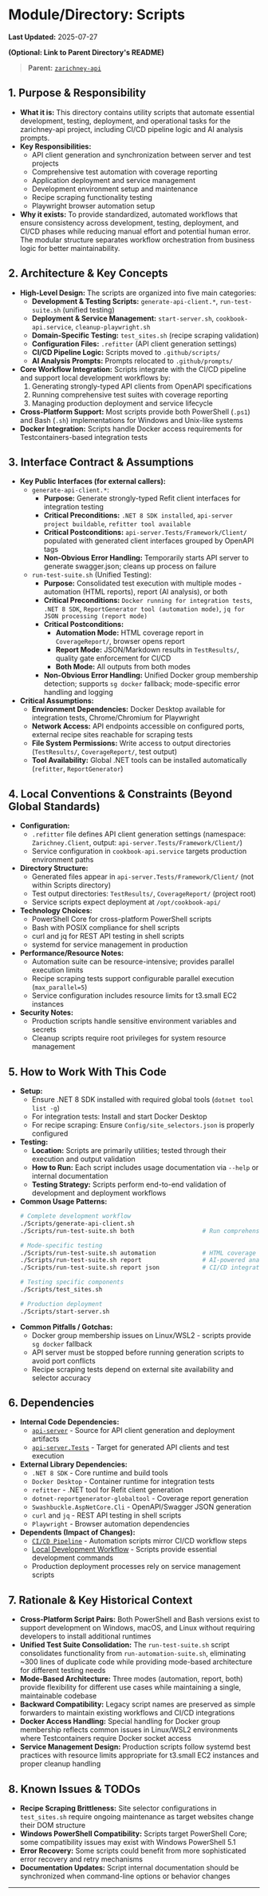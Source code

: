 # Module/Directory: Scripts

**Last Updated:** 2025-07-27

**(Optional: Link to Parent Directory's README)**
> **Parent:** [`zarichney-api`](../README.md)

## 1. Purpose & Responsibility

* **What it is:** This directory contains utility scripts that automate essential development, testing, deployment, and operational tasks for the zarichney-api project, including CI/CD pipeline logic and AI analysis prompts.
* **Key Responsibilities:** 
    * API client generation and synchronization between server and test projects
    * Comprehensive test automation with coverage reporting
    * Application deployment and service management
    * Development environment setup and maintenance
    * Recipe scraping functionality testing
    * Playwright browser automation setup
* **Why it exists:** To provide standardized, automated workflows that ensure consistency across development, testing, deployment, and CI/CD phases while reducing manual effort and potential human error. The modular structure separates workflow orchestration from business logic for better maintainability.

## 2. Architecture & Key Concepts

* **High-Level Design:** The scripts are organized into five main categories:
    * **Development & Testing Scripts:** `generate-api-client.*`, `run-test-suite.sh` (unified testing)
    * **Deployment & Service Management:** `start-server.sh`, `cookbook-api.service`, `cleanup-playwright.sh`
    * **Domain-Specific Testing:** `test_sites.sh` (recipe scraping validation)
    * **Configuration Files:** `.refitter` (API client generation settings)
    * **CI/CD Pipeline Logic:** Scripts moved to `.github/scripts/`
    * **AI Analysis Prompts:** Prompts relocated to `.github/prompts/`
* **Core Workflow Integration:** Scripts integrate with the CI/CD pipeline and support local development workflows by:
    1. Generating strongly-typed API clients from OpenAPI specifications
    2. Running comprehensive test suites with coverage reporting
    3. Managing production deployment and service lifecycle
* **Cross-Platform Support:** Most scripts provide both PowerShell (`.ps1`) and Bash (`.sh`) implementations for Windows and Unix-like systems
* **Docker Integration:** Scripts handle Docker access requirements for Testcontainers-based integration tests

## 3. Interface Contract & Assumptions

* **Key Public Interfaces (for external callers):**
    * `generate-api-client.*`:
        * **Purpose:** Generate strongly-typed Refit client interfaces for integration testing
        * **Critical Preconditions:** `.NET 8 SDK installed`, `api-server project buildable`, `refitter tool available`
        * **Critical Postconditions:** `api-server.Tests/Framework/Client/` populated with generated client interfaces grouped by OpenAPI tags
        * **Non-Obvious Error Handling:** Temporarily starts API server to generate swagger.json; cleans up process on failure
    * `run-test-suite.sh` (Unified Testing):
        * **Purpose:** Consolidated test execution with multiple modes - automation (HTML reports), report (AI analysis), or both
        * **Critical Preconditions:** `Docker running for integration tests`, `.NET 8 SDK`, `ReportGenerator tool (automation mode)`, `jq for JSON processing (report mode)`
        * **Critical Postconditions:** 
            - **Automation Mode:** HTML coverage report in `CoverageReport/`, browser opens report
            - **Report Mode:** JSON/Markdown results in `TestResults/`, quality gate enforcement for CI/CD
            - **Both Mode:** All outputs from both modes
        * **Non-Obvious Error Handling:** Unified Docker group membership detection; supports `sg docker` fallback; mode-specific error handling and logging
* **Critical Assumptions:**
    * **Environment Dependencies:** Docker Desktop available for integration tests, Chrome/Chromium for Playwright
    * **Network Access:** API endpoints accessible on configured ports, external recipe sites reachable for scraping tests
    * **File System Permissions:** Write access to output directories (`TestResults/`, `CoverageReport/`, test output)
    * **Tool Availability:** Global .NET tools can be installed automatically (`refitter`, `ReportGenerator`)

## 4. Local Conventions & Constraints (Beyond Global Standards)

* **Configuration:**
    * `.refitter` file defines API client generation settings (namespace: `Zarichney.Client`, output: `api-server.Tests/Framework/Client/`)
    * Service configuration in `cookbook-api.service` targets production environment paths
* **Directory Structure:**
    * Generated files appear in `api-server.Tests/Framework/Client/` (not within Scripts directory)
    * Test output directories: `TestResults/`, `CoverageReport/` (project root)
    * Service scripts expect deployment at `/opt/cookbook-api/`
* **Technology Choices:**
    * PowerShell Core for cross-platform PowerShell scripts
    * Bash with POSIX compliance for shell scripts
    * curl and jq for REST API testing in shell scripts
    * systemd for service management in production
* **Performance/Resource Notes:**
    * Automation suite can be resource-intensive; provides parallel execution limits
    * Recipe scraping tests support configurable parallel execution (`max_parallel=5`)
    * Service configuration includes resource limits for t3.small EC2 instances
* **Security Notes:**
    * Production scripts handle sensitive environment variables and secrets
    * Cleanup scripts require root privileges for system resource management

## 5. How to Work With This Code

* **Setup:**
    * Ensure .NET 8 SDK installed with required global tools (`dotnet tool list -g`)
    * For integration tests: Install and start Docker Desktop
    * For recipe scraping: Ensure `Config/site_selectors.json` is properly configured
* **Testing:**
    * **Location:** Scripts are primarily utilities; tested through their execution and output validation
    * **How to Run:** Each script includes usage documentation via `--help` or internal documentation
    * **Testing Strategy:** Scripts perform end-to-end validation of development and deployment workflows
* **Common Usage Patterns:**
    ```bash
    # Complete development workflow
    ./Scripts/generate-api-client.sh
    ./Scripts/run-test-suite.sh both                   # Run comprehensive testing
    
    # Mode-specific testing
    ./Scripts/run-test-suite.sh automation             # HTML coverage reports
    ./Scripts/run-test-suite.sh report                 # AI-powered analysis
    ./Scripts/run-test-suite.sh report json            # CI/CD integration
    
    # Testing specific components
    ./Scripts/test_sites.sh
    
    # Production deployment
    ./Scripts/start-server.sh
    ```
* **Common Pitfalls / Gotchas:**
    * Docker group membership issues on Linux/WSL2 - scripts provide `sg docker` fallback
    * API server must be stopped before running generation scripts to avoid port conflicts
    * Recipe scraping tests depend on external site availability and selector accuracy

## 6. Dependencies

* **Internal Code Dependencies:**
    * [`api-server`](../api-server/README.md) - Source for API client generation and deployment artifacts
    * [`api-server.Tests`](../api-server.Tests/README.md) - Target for generated API clients and test execution
* **External Library Dependencies:**
    * `.NET 8 SDK` - Core runtime and build tools
    * `Docker Desktop` - Container runtime for integration tests
    * `refitter` - .NET tool for Refit client generation
    * `dotnet-reportgenerator-globaltool` - Coverage report generation
    * `Swashbuckle.AspNetCore.Cli` - OpenAPI/Swagger JSON generation
    * `curl` and `jq` - REST API testing in shell scripts
    * `Playwright` - Browser automation dependencies
* **Dependents (Impact of Changes):**
    * [`CI/CD Pipeline`](../.github/workflows/01-build.yml) - Automation scripts mirror CI/CD workflow steps
    * [Local Development Workflow](../CLAUDE.md) - Scripts provide essential development commands
    * Production deployment processes rely on service management scripts

## 7. Rationale & Key Historical Context

* **Cross-Platform Script Pairs:** Both PowerShell and Bash versions exist to support development on Windows, macOS, and Linux without requiring developers to install additional runtimes
* **Unified Test Suite Consolidation:** The `run-test-suite.sh` script consolidates functionality from `run-automation-suite.sh`, eliminating ~300 lines of duplicate code while providing mode-based architecture for different testing needs
* **Mode-Based Architecture:** Three modes (automation, report, both) provide flexibility for different use cases while maintaining a single, maintainable codebase
* **Backward Compatibility:** Legacy script names are preserved as simple forwarders to maintain existing workflows and CI/CD integrations
* **Docker Access Handling:** Special handling for Docker group membership reflects common issues in Linux/WSL2 environments where Testcontainers require Docker socket access
* **Service Management Design:** Production scripts follow systemd best practices with resource limits appropriate for t3.small EC2 instances and proper cleanup handling

## 8. Known Issues & TODOs

* **Recipe Scraping Brittleness:** Site selector configurations in `test_sites.sh` require ongoing maintenance as target websites change their DOM structure
* **Windows PowerShell Compatibility:** Scripts target PowerShell Core; some compatibility issues may exist with Windows PowerShell 5.1
* **Error Recovery:** Some scripts could benefit from more sophisticated error recovery and retry mechanisms
* **Documentation Updates:** Script internal documentation should be synchronized when command-line options or behavior changes

---